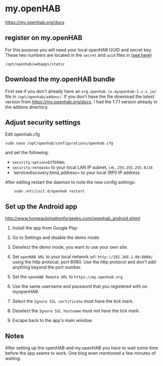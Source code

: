# my.openHAB

<https://my.openhab.org/docs>

## register on my.openHAB

For this purpose you will need your local openHAB UUID and secret key.
These two numbers are located in the `secret` and `uuid` files in ([see here](https://my.openhab.org/docs))

	/opt/openhab/webapps/static
	
##	Download the my.openHAB bundle 

First see if you don't already have an `org.openhab.io.myopenhab-1.x.x.jar` file in `/opt/openhab/addons/`. If you don't have the file  download the latest version from 
<https://my.openhab.org/docs>.  I had the 1.7.1 version already in the addons directory.

## Adjust security settings

Edit openhab.cfg
	
	sudo nano /opt/openhab/configurations/openhab.cfg

and set the following:

- `security:option=EXTERNAL` 
- `security:netmask=` to your local LAN IP subnet, i.e., `255.255.255.0/24`
- `servicediscovery:bind_address= to your local (RPi) IP address

After editing restart the daemon to note the new config settings:

		sudo /etc/init.d/openhab restart

## Set up the Android app

http://www.homeautomationforgeeks.com/openhab_android.shtml

1. Install the app from Google Play

2. Go to Settings and disable the demo mode

3. Deselect the demo mode, you want to use your own site.

3. Set `openHAB URL` to your local network url:  `http://192.168.1.80:8080/` using the http protocal, port 8080. Use the http protocol and don't add anything beyond the port number.

4. Set the `openHAB Remote URL`  to `https://my.openhab.org`

5. Use the same username and password that you registered with on myopenHAB.

6. Select the `Ignore SSL certificate` must have the tick mark.

6. Deselect the `Ignore SSL hostname` must not have the tick mark.

7. Escape back to the app's main window.  

## Notes

After setting up the openHAB and my.openHAB you have to wait some time before the app seems to work.  One blog even mentioned a few minutes of waiting.  




